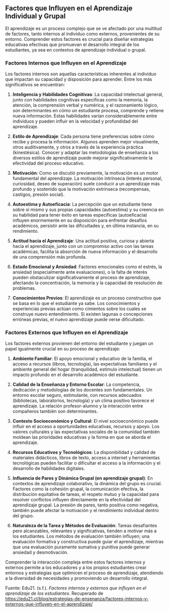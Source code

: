 ## Factores que Influyen en el Aprendizaje Individual y Grupal

El aprendizaje es un proceso complejo que se ve afectado por una multitud de factores, tanto internos al individuo como externos, provenientes de su entorno. Comprender estos factores es crucial para diseñar estrategias educativas efectivas que promuevan el desarrollo integral de los estudiantes, ya sea en contextos de aprendizaje individual o grupal.

### Factores Internos que Influyen en el Aprendizaje

Los factores internos son aquellas características inherentes al individuo que impactan su capacidad y disposición para aprender. Entre los más significativos se encuentran:

1.  **Inteligencia y Habilidades Cognitivas**: La capacidad intelectual general, junto con habilidades cognitivas específicas como la memoria, la atención, la comprensión verbal y numérica, y el razonamiento lógico, son determinantes en cómo un estudiante procesa, comprende y retiene nueva información. Estas habilidades varían considerablemente entre individuos y pueden influir en la velocidad y profundidad del aprendizaje.

2.  **Estilo de Aprendizaje**: Cada persona tiene preferencias sobre cómo recibe y procesa la información. Algunos aprenden mejor visualmente, otros auditivamente, y otros a través de la experiencia práctica (kinestésica). Conocer y adaptar las metodologías de enseñanza a los diversos estilos de aprendizaje puede mejorar significativamente la efectividad del proceso educativo.

3.  **Motivación**: Como se discutió previamente, la motivación es un motor fundamental del aprendizaje. La motivación intrínseca (interés personal, curiosidad, deseo de superación) suele conducir a un aprendizaje más profundo y sostenido que la motivación extrínseca (recompensas, castigos, presión social).

4.  **Autoestima y Autoeficacia**: La percepción que un estudiante tiene sobre sí mismo y sus propias capacidades (autoestima) y su creencia en su habilidad para tener éxito en tareas específicas (autoeficacia) influyen enormemente en su disposición para enfrentar desafíos académicos, persistir ante las dificultades y, en última instancia, en su rendimiento.

5.  **Actitud hacia el Aprendizaje**: Una actitud positiva, curiosa y abierta hacia el aprendizaje, junto con un compromiso activo con las tareas académicas, facilita la absorción de nueva información y el desarrollo de una comprensión más profunda.

6.  **Estado Emocional y Ansiedad**: Factores emocionales como el estrés, la ansiedad (especialmente ante evaluaciones), o la falta de interés pueden obstaculizar significativamente el proceso de aprendizaje, afectando la concentración, la memoria y la capacidad de resolución de problemas.

7.  **Conocimientos Previos**: El aprendizaje es un proceso constructivo que se basa en lo que el estudiante ya sabe. Los conocimientos y experiencias previas actúan como cimientos sobre los cuales se construye nuevo entendimiento. Si existen lagunas o concepciones erróneas previas, el nuevo aprendizaje puede verse dificultado.

### Factores Externos que Influyen en el Aprendizaje

Los factores externos provienen del entorno del estudiante y juegan un papel igualmente crucial en su proceso de aprendizaje:

1.  **Ambiente Familiar**: El apoyo emocional y educativo de la familia, el acceso a recursos (libros, tecnología), las expectativas familiares y el ambiente general del hogar (tranquilidad, estímulo intelectual) tienen un impacto profundo en el desarrollo académico del estudiante.

2.  **Calidad de la Enseñanza y Entorno Escolar**: La competencia, dedicación y metodologías de los docentes son fundamentales. Un entorno escolar seguro, estimulante, con recursos adecuados (bibliotecas, laboratorios, tecnología) y un clima positivo favorece el aprendizaje. La relación profesor-alumno y la interacción entre compañeros también son determinantes.

3.  **Contexto Socioeconómico y Cultural**: El nivel socioeconómico puede influir en el acceso a oportunidades educativas, recursos y apoyo. Los valores culturales y las expectativas sociales de la comunidad también moldean las prioridades educativas y la forma en que se aborda el aprendizaje.

4.  **Recursos Educativos y Tecnológicos**: La disponibilidad y calidad de materiales didácticos, libros de texto, acceso a internet y herramientas tecnológicas pueden facilitar o dificultar el acceso a la información y el desarrollo de habilidades digitales.

5.  **Influencia de Pares y Dinámica Grupal (en aprendizaje grupal)**: En contextos de aprendizaje colaborativo, la dinámica del grupo es crucial. Factores como la cohesión grupal, la comunicación efectiva, la distribución equitativa de tareas, el respeto mutuo y la capacidad para resolver conflictos influyen directamente en la efectividad del aprendizaje grupal. La presión de pares, tanto positiva como negativa, también puede afectar la motivación y el rendimiento individual dentro del grupo.

6.  **Naturaleza de la Tarea y Métodos de Evaluación**: Tareas desafiantes pero alcanzables, relevantes y significativas, tienden a motivar más a los estudiantes. Los métodos de evaluación también influyen; una evaluación formativa y constructiva puede guiar el aprendizaje, mientras que una evaluación puramente sumativa y punitiva puede generar ansiedad y desmotivación.

Comprender la interacción compleja entre estos factores internos y externos permite a los educadores y a los propios estudiantes crear entornos y estrategias que optimicen el proceso de aprendizaje, atendiendo a la diversidad de necesidades y promoviendo un desarrollo integral.

Fuente: Edu21. (s.f.). *Factores internos y externos que influyen en el aprendizaje de los estudiantes*. Recuperado de https://edu21.cl/blog/estrategias-de-ensenanza/factores-internos-y-externos-que-influyen-en-el-aprendizaje/
